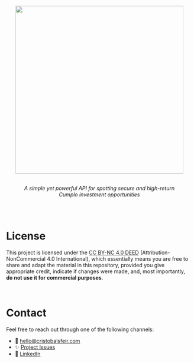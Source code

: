 <br>
<div align="center">
  <img src="https://github.com/cnsfeir/cumplo-spotter/assets/58790635/93b8652f-d6d4-4a91-bb28-8ddb0b223a9a" width="454"/>
</div>

<br>
<p align="center">
    <em>
      A simple yet powerful API for spotting secure and high-return <br> Cumplo investment opportunities
    </em>
</p>
<br>
<br>

# License
This project is licensed under the [CC BY-NC 4.0 DEED](https://creativecommons.org/licenses/by-nc/4.0/deed.en) (Attribution-NonCommercial 4.0 International), which essentially means you are free to share and adapt the material in this repository, provided you give appropriate credit, indicate if changes were made, and, most importantly, **do not use it for commercial purposes**.

<br>

# Contact

Feel free to reach out through one of the following channels:

- 📧 hello@cristobalsfeir.com
- ✨ [Project Issues](https://github.com/cnsfeir/cumplo-spotter/issues)
- 💼 [LinkedIn](https://www.linkedin.com/in/cnsfeir/)

